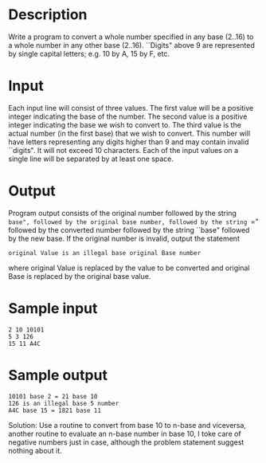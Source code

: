 Description
==========

Write a program to convert a whole number specified in any base (2..16) to a whole number in any other base (2..16). ``Digits" above 9 are represented by single capital letters; e.g. 10 by A, 15 by F, etc.

Input
=====

Each input line will consist of three values. The first value will be a positive integer indicating the base of the number. The second value is a positive integer indicating the base we wish to convert to. The third value is the actual number (in the first base) that we wish to convert. This number will have letters representing any digits higher than 9 and may contain invalid ``digits". It will not exceed 10 characters. Each of the input values on a single line will be separated by at least one space.

Output
======

Program output consists of the original number followed by the string ``base", followed by the original base number, followed by the string ``=" followed by the converted number followed by the string ``base" followed by the new base. If the original number is invalid, output the statement

```text
original Value is an illegal base original Base number
```

where original Value is replaced by the value to be converted and original Base is replaced by the original base value.

Sample input
========

```text
2 10 10101
5 3 126
15 11 A4C
```

Sample output
======

```text
10101 base 2 = 21 base 10 
126 is an illegal base 5 number 
A4C base 15 = 1821 base 11
```

Solution: Use a routine to convert from base 10 to n-base and viceversa, another routine to evaluate an n-base number in base 10, I toke care of negative numbers just in case, although the problem statement suggest nothing about it.
